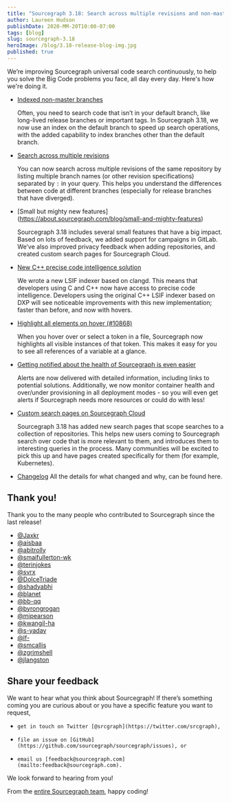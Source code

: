 ```yaml
---
title: "Sourcegraph 3.18: Search across multiple revisions and non-master branches, custom search pages, campaigns now support GitLab, new C++ precise code intelligence"
author: Laureen Hudson
publishDate: 2020-MM-20T10:00-07:00
tags: [blog]
slug: sourcegraph-3.18
heroImage: /blog/3.18-release-blog-img.jpg
published: true
---
```


We’re improving Sourcegraph universal code search continuously, to help you solve the Big Code problems you face, all day every day. Here's how we're doing it.

-   [Indexed non-master branches](https://about.sourcegraph.com/blog/indexed-non-master-branches)

    Often, you need to search code that isn’t in your default branch, like long-lived release branches or important tags. In Sourcegraph 3.18, we now use an index on the default branch to speed up search operations, with the added capability to index branches other than the default branch.

-   [Search across multiple revisions](https://about.sourcegraph.com/blog/search-multiple-revisions)

    You can now search across multiple revisions of the same repository by listing multiple branch names (or other revision specifications) separated by `:` in your query. This helps you understand the differences between code at different branches (especially for release branches that have diverged).

-   [Small but mighty new features] (https://about.sourcegraph.com/blog/small-and-mighty-features)

    Sourcegraph 3.18 includes several small features that have a big impact. Based on lots of feedback, we added support for campaigns in GitLab. We’ve also improved privacy feedback when adding repositories, and created custom search pages for Sourcegraph Cloud.

-   [New C++ precise code intelligence solution](https://about.sourcegraph.com/blog/c-plus-plus-code-intel)

    We wrote a new LSIF indexer based on clangd. This means that developers using C and C++ now have access to precise code intelligence. Developers using the original C++ LSIF indexer based on DXP will see noticeable improvements with this new implementation; faster than before, and now with hovers.

-   [Highlight all elements on hover (#10868)](https://github.com/sourcegraph/sourcegraph/issues/10868)

    When you hover over or select a token in a file, Sourcegraph now highlights all visible instances of that token. This makes it easy for you to see all references of a variable at a glance.

-   [Getting notified about the health of Sourcegraph is even easier](https://about.sourcegraph.com/blog/sourcegraph-health-notification)

    Alerts are now delivered with detailed information, including links to potential solutions. Additionally, we now monitor container health and over/under provisioning in all deployment modes - so you will even get alerts if Sourcegraph needs more resources or could do with less!

-   [Custom search pages on Sourcegraph Cloud](https://about.sourcegraph.com/blog/custom-search-pages)

    Sourcegraph 3.18 has added new search pages that scope searches to a collection of repositories. This helps new users coming to Sourcegraph search over code that is more relevant to them, and introduces them to interesting queries in the process. Many communities will be excited to pick this up and have pages created specifically for them (for example, Kubernetes).

-   [Changelog](https://sourcegraph.com/github.com/sourcegraph/sourcegraph@master/-/blob/CHANGELOG.md)
    All the details for what changed and why, can be found here.


## Thank you!

Thank you to the many people who contributed to Sourcegraph since the last release!

-   [@Jaxkr](https://github.com/Jaxkr)
-   [@aisbaa](https://github.com/aisbaa)
-   [@abitrolly](https://github.com/abitrolly)
-   [@smaifullerton-wk](https://github.com/smaifullerton-wk)
-   [@terinjokes](https://github.com/terinjokes)
-   [@svrx](https://github.com/svrx)
-   [@DolceTriade](https://github.com/DolceTriade)
-   [@shadyabhi](https://github.com/shadyabhi)
-   [@blanet](https://github.com/blanet)
-   [@bb-qq](https://github.com/bb-qq)
-   [@byrongrogan](https://github.com/byrongrogan)
-   [@mipearson](https://github.com/mipearson)
-   [@kwangil-ha](https://github.com/kwangil-ha)
-   [@s-yadav](https://github.com/s-yadav)
-   [@lf-](https://github.com/lf-)
-   [@smcallis](https://github.com/smcallis)
-   [@zgrimshell](https://github.com/zgrimshell)
-   [@jlangston](https://github.com/jlangston)

## Share your feedback

We want to hear what you think about Sourcegraph! If there’s something coming you are curious about or you have a specific feature you want to request,
-     get in touch on Twitter [@srcgraph](https://twitter.com/srcgraph),
-     file an issue on [GitHub](https://github.com/sourcegraph/sourcegraph/issues), or
-     email us [feedback@sourcegraph.com](mailto:feedback@sourcegraph.com). 
We look forward to hearing from you!

From the [entire Sourcegraph team](https://about.sourcegraph.com/company/team), happy coding!
